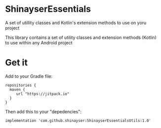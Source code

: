 # ShinayserEssentials
A set of utillity classes and Kotlin's extension methods to use on yoru project

This library contains a set of utility classes and extension methods (Kotlin) to use within any Android project

# Get it

Add to your Gradle file:

    repositories {
      maven {
         url "https://jitpack.io"
      }
    }       


Then add this to your "depedencies":
   
    implementation 'com.github.shinayser:ShinayserEssentialsUtils:1.0'   
